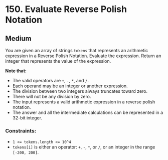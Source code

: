 # 150. Evaluate Reverse Polish Notation

## Medium

You are given an array of strings `tokens` that represents an arithmetic expression in a Reverse Polish Notation.
Evaluate the expression. Return an integer that represents the value of the expression.

**Note that:**

- The valid operators are `+`, `-`, `*`, and `/`.
- Each operand may be an integer or another expression.
- The division between two integers always truncates toward zero.
- There will not be any division by zero.
- The input represents a valid arithmetic expression in a reverse polish notation.
- The answer and all the intermediate calculations can be represented in a 32-bit integer.

### Constraints:

- `1 <= tokens.length <= 10^4`
- `tokens[i]` is either an operator: `+`, `-`, `*`, or `/`, or an integer in the range `[-200, 200]`.
